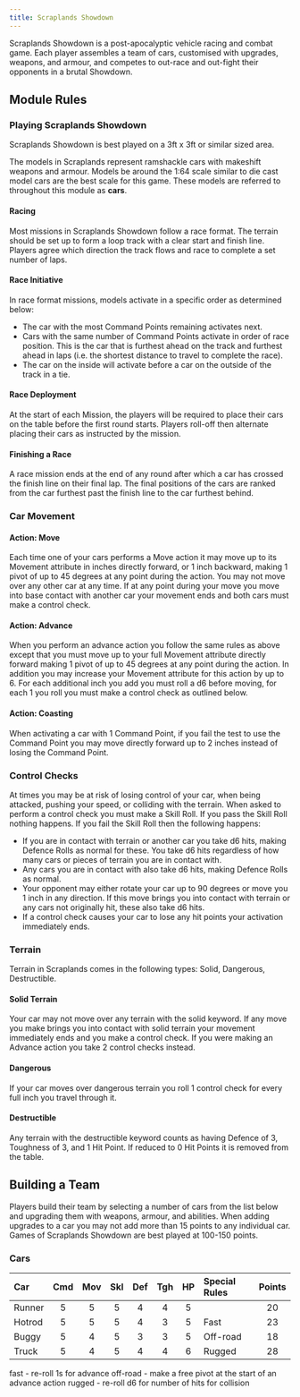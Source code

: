 ```yaml
---
title: Scraplands Showdown
---
```


Scraplands Showdown is a post-apocalyptic vehicle racing and combat game. Each player assembles a team of cars, customised with upgrades, weapons, and armour, and competes to out-race and out-fight their opponents in a brutal Showdown.

## Module Rules

### Playing Scraplands Showdown

Scraplands Showdown is best played on a 3ft x 3ft or similar sized area.

The models in Scraplands represent ramshackle cars with makeshift weapons and armour. Models be around the 1:64 scale similar to die cast model cars are the best scale for this game. These models are referred to throughout this module as **cars**.

#### Racing

Most missions in Scraplands Showdown follow a race format. The terrain should be set up to form a loop track with a clear start and finish line. Players agree which direction the track flows and race to complete a set number of laps.

#### Race Initiative

In race format missions, models activate in a specific order as determined below:

- The car with the most Command Points remaining activates next.
- Cars with the same number of Command Points activate in order of race position. This is the car that is furthest ahead on the track and furthest ahead in laps (i.e. the shortest distance to travel to complete the race).
- The car on the inside will activate before a car on the outside of the track in a tie.

#### Race Deployment

At the start of each Mission, the players will be required to place their cars on the table before the first round starts. Players roll-off then alternate placing their cars as instructed by the mission.

#### Finishing a Race

A race mission ends at the end of any round after which a car has crossed the finish line on their final lap. The final positions of the cars are ranked from the car furthest past the finish line to the car furthest behind.

### Car Movement

#### Action: Move

Each time one of your cars performs a Move action it may move up to its Movement attribute in inches directly forward, or 1 inch backward, making 1 pivot of up to 45 degrees at any point during the action. You may not move over any other car at any time. If at any point during your move you move into base contact with another car your movement ends and both cars must make a control check. 

#### Action: Advance

When you perform an advance action you follow the same rules as above except that you must move up to your full Movement attribute directly forward making 1 pivot of up to 45 degrees at any point during the action. In addition you may increase your Movement attribute for this action by up to 6. For each additional inch you add you must roll a d6 before moving, for each 1 you roll you must make a control check as outlined below.

#### Action: Coasting

When activating a car with 1 Command Point, if you fail the test to use the Command Point you may move directly forward up to 2 inches instead of losing the Command Point.

### Control Checks

At times you may be at risk of losing control of your car, when being attacked, pushing your speed, or colliding with the terrain. When asked to perform a control check you must make a Skill Roll. If you pass the Skill Roll nothing happens. If you fail the Skill Roll then the following happens:

- If you are in contact with terrain or another car you take d6 hits, making Defence Rolls as normal for these. You take d6 hits regardless of how many cars or pieces of terrain you are in contact with.
- Any cars you are in contact with also take d6 hits, making Defence Rolls as normal.
- Your opponent may either rotate your car up to 90 degrees or move you 1 inch in any direction. If this move brings you into contact with terrain or any cars not originally hit, these also take d6 hits.
- If a control check causes your car to lose any hit points your activation immediately ends.

### Terrain

Terrain in Scraplands comes in the following types: Solid, Dangerous, Destructible.

#### Solid Terrain

Your car may not move over any terrain with the solid keyword. If any move you make brings you into contact with solid terrain your movement immediately ends and you make a control check. If you were making an Advance action you take 2 control checks instead.

#### Dangerous

If your car moves over dangerous terrain you roll 1 control check for every full inch you travel through it.

#### Destructible

Any terrain with the destructible keyword counts as having Defence of 3, Toughness of 3, and 1 Hit Point. If reduced to 0 Hit Points it is removed from the table.

## Building a Team

Players build their team by selecting a number of cars from the list below and upgrading them with weapons, armour, and abilities. When adding upgrades to a car you may not add more than 15 points to any individual car. Games of Scraplands Showdown are best played at 100-150 points.

### Cars

| Car                | Cmd | Mov | Skl | Def | Tgh | HP  | Special Rules         | Points |
| :----------------- | :-: | :-: | :-: | :-: | :-: | :-: | :---------------------| :----: |
| Runner             |  5  |  5  |  5  |  4  |  4  |  5  |                       | 20     |
| Hotrod             |  5  |  5  |  5  |  4  |  3  |  5  | Fast                  | 23     |
| Buggy              |  5  |  4  |  5  |  3  |  3  |  5  | Off-road              | 18     |
| Truck              |  5  |  4  |  5  |  4  |  4  |  6  | Rugged                | 28     |


fast - re-roll 1s for advance
off-road - make a free pivot at the start of an advance action
rugged - re-roll d6 for number of hits for collision
